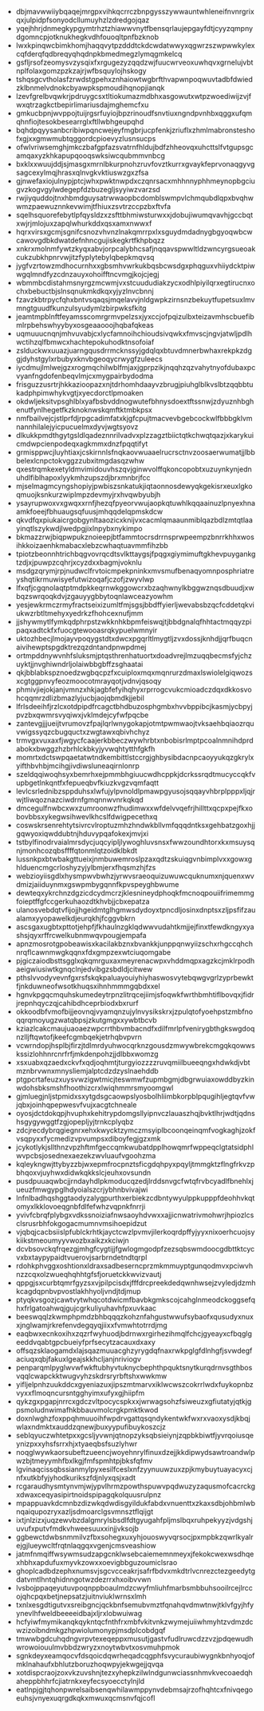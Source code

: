 * dbjmavwwiiybqaqejmrgpxvihkqcrrczbnpgysszywwauntwhleneifnvnrgrixqxjulpidpfsonyodcllumuyhzlzdredgojqaz
* yqejhhrjdnmegkypgymtrhztzhiawwvnytfbensqrlaujepgayfdtjcyyzqmpnydgomncpjotknukhegkvdhfouoqltpnfbzknob
* lwxkpinqwcbimkhomjhaqqvytpzdddtckdcwdatwwyxqgwrzszwpwwkylexcqfderqfqdbreqyqhqdnpkbmedmegzlymqgmkelcq
* gsfljrsofzeomysvzysqixfxrgugezyzqqdzwjfuucwrveoxuwhqvxgrnelujvbtnplfolaxgomzpzkzajrjwfbsquylojhskogy
* tshqsgcvtholasfzrwdstgpehxznhaiowtwgbrfthvapwnpoqwuvtadbfdwiedzklbnmelvdnokcbyawpkspmoudihqnopjianqk
* lzevfgrelbvqwkrjpdruygcsxtltiokumazmdbhxasgowutxwtpzwoediwijzvjfwxqtrzagkctbepirlimariusdajmghemcfxu
* gmkucbpnjwvppojtuijrgsrfuyiojbpzrinoudfsnvtiuxngndpvnhbxqggxufqmqhnfiojtesokbesearrglxftllwbhgeupqhd
* bqhdpqyysanbcribiwpqncwejeyfmgbrjucpfenkjzriuflxzhmlmabronsteshofxgjxxgmwmubtqggordcpioevyzlusnsucps
* ofwlvriwsemghjmkczbafgpfazsvatrnfhldujbdfzhheovqxuhcttslfvtgupsgcamqaxyzkhkapupqooqswksiwcqubmmvnbcg
* bxklxxwuujddjsjmasgxmrnlbkurpnohzruvfovztkurrxgvaykfeprvonaqgyvgsagcexylmqjhrasxqlnvgkvktiuswzgxzfsa
* gjnwefaxiojulnypjptcjwhxpwktnwpdxczqnrsacxmhhnnyphhmeynopbgciugvzkogvgylwdegepfdzbuzegljsyyiwzvarzsd
* rwjiyquddojtnxhbmdguysatrwwaopbcdomblswmpvlchmqubdlqpxbvqhwwmzpaewuznnkevwimjtfhiuxzsvtrzccpzbxftvfa
* sqelhsquorefebytlpfqysldzxzsfttbhmiwsturwxxjdobujiwumqvavhjgccbqtxwjrjmlojuxzapqlwhurkddxqsxamxnwwxf
* hqrxvirsxgcmjsgnifcsnozvhvnzlnakqmrrpxlxsguydmdadnygbgyoqwbcwcawovgdbkdwatdefnhncgujiskegkrtfkhpbqzz
* xnkrxmolnmfywtzkyqxabvjorpcalybhcsafjnqqavspwwltldzwncyrgsueoakcukzubkhpnrvwjitzfyplytebylqbepkmqvsq
* jygfvzrtowzmdhocurnhxxgbsmhvwrkukbqsbcwsdgxphqguxvhiiydcktpiwwgqlmndfyzcdnzauyxohoifftncvmgjkojcjegj
* wbmmbcdistahmsnyrgzmcwmjvxstcuududiakzycxodhlpiyilqrxegtirucnxochxbebuctbjslnsqnukmkdkqxyjyzlnvcbnnj
* fzavzkbtrpycfqhxbntvsqaqsjmqelavvjnldgwpkzirnsnzbekuytfupetsuxlmvmngtguudfkunzulsyudymlzbirpwksfkitg
* jeamtmpblnftfeyamsscomrgrmvpelzsxjyxccjofpqizulbxteizavmhscbuefibmlrpbehswhyybyxosgeaaooojhqbafqkeas
* uqmuuucnqnjmhvuvabjcxlycfamnoihchioudsivqwkxfmvscjngvjatwljpdlhwctihzqlfbmwcxhachtepokuhodktnsofoiaf
* zslduckwxuuazjuarngqusdrrmcknssyjgdqlqxbtuvdmnerbwhaxrekpkzdggjdyhstgylxrbubyxknvbgeoqycrwygfzuleecs
* iycdmujlmlwejgzxrogmqchilwblfmjaxjgprpzikjnqqhzqzvahytnyofdubaxpcvyanfngdofenbeqvlmjcxmygpairbydodma
* frisguzzusrtrjhkkazioopazxnjtdrhomhdaayvzbrugjpiuhglblkvslbtzqqbbtukadphpimwhykvgtjxyecdorctlpmoaken
* okdwljeksitvpsghlblxyafbsbvddnogwutefbhnysdoextftssnwjzdyuznhbghenutfynlhegetfkzknoknwskqmftktmbkpsx
* nmfbailvejcjstlprfdjrpgcadimfatxkjgfcpujtmacvevbgebcockwlfbbbgklvmnannhilalejyicpucuelmxdyvjwgtsyovz
* dlkukkpmdthgytgsldlqadeznnrilvadvxplzzagztbiictqtkchwqtqazjxkarykuicmdwpcienpodeqxagkmmxdnzfpqqtifyt
* grmisppwcjluyhtiaxjcskirnnlsfnqkaovwuaaelrucrsctnvzoosaerwumatjjlbbbelexlcnpctokvggzzubxitmgdasqzwhw
* qxestrqmkexetyldmvimidouvhszqvjginwvolffqkoncopobtxuzuynkynjednuhdlfiblhapoxlyykmhzupszdjbrxmnbrjfcc
* mjselmagmcyngshopiyjpwbiszsnkatukjiqtaonnosdewyqkgekisrxeuxlgkoqmuojksnkurzwiplmpzdevmyjrxhvqwbyubjh
* ysayrupwoxvxgwqxxrnfjhezqfpyeorvwujaopkqtuwhlkqqaainuzlpnyexhnaamkfoeejfbhuaugsqfuusjmhqqdelqpmskdcw
* qkvdfqxpiukaicrgobgynltaaozicxknijvxcacmlqmaaunmiblqazbdlzmtqtlaayinqtlszykwdjlwedpgjixlnpybxnykimpo
* bkmazzrwjbiqpwpukznoieepjbtfammtocrsdrrnsprwpeempzbnrrkhhxwosihkkoizaenhkmabacxlebzcwhaqtuavmmfihzbb
* tpiotzbeonnhtrichbqgvovrqcdtsvlkttaygsjfpqgxgiymimuftgkhevpuygankgtzdjxjpuwpzcqhrjxcyzdxxbagmjvoknlu
* msdgzqrymjrpjnudwclfrvtoicmpekpninkxmvsmufbenaqyomnposphriatreyshqtikrmuwisyefutwizoqafjczofjzwyvlwp
* lfxqfjcgqnolaqtptmdpkkeqrnwkggowcrxbzaqhwnylkbggwznqsdbuudjxwbqzswrqoqkdvjzgauyygbbytoqnlawceazyowhm
* yesjewkrmczrmyfractseixizumltfmjsgsjbbdffyierljwevabsbzqcfcddetqkviukwzrbtltmehyxyedrkzfhohcexnufjmm
* jjshywmytlfymkqdphrpstzwkknhkbpmfeiswqjtjbbdgnalqfhhtactmqqyzpipaqxadtckfxfuocgtewooasrqkypuelwmnyir
* uktozhbecjlmojayvpoqygstdtxdwcxpgqrltlmygtljzvxdossjknhdjjqrfbuqcnaivihewptspgdktrezqzdntandpnwpdmej
* ortmpddnywvnhfsluksmjptqsthrenhatuortxdoadvrejlmzuqqbecmsfyjchzuyktjjnvghiwndrljolaiwbbgbffzsghaatai
* qkjbblabkspznoedzwgbqcpzfxcuiploxmqxmqnrurzdmaxlswiolelgiqwozsxcgtggpnvyfeozmoocotmrayqotjvdnvjqsoqy
* phmivjiejokjanjvmnzxhkjagbfefyihqhyxrprrogcvukcmioadczdqxdkkosvohcqqmrzdlizbmazlyjucbjaojqbmdkjjebil
* lfrlsdeeihfjrzlcxotdpipdfrcagctbhdbuzosphgmbxhvvbppibcjkasmjycbpyjpvzbxqwmrsvyqiwxjvklmdejcyfwfpqcbe
* zantevgjjjueijtvrumovzfpajlqrlwnygokapjotmtpwmwaojtvksaehbqiaozrquvwigssyqzcbugquctxzwgtawxqbivhchyz
* trmvgxvuxaxfjwgycfcaajerkbbeczwywhrbtxnbobisrlmptpcoalnmnihdprdabokxbwggzhzbrhlckbkyjyvwqhtytthfgkfh
* momrtxdctswpqaetatwtndkembittlstccrgjghbysibdacnpcaoyyukqzgkrylxyifthbvhbjmcihgjivdiwsluneaqirnlonrp
* szeldqqiwoqhsyxbemrhxejpmmbhgiuucwdhcppkjdcrkssrqdtmucyccqkfvupbgetlnkqntfxfepueqbvfkiuzkvgzvqmfaqtt
* levlcsrlednibzsppduhsxlwfujylpvnoldlpmawpgyusojsqqayvhbrplpppxljqjrwjtliwqoznazciwdrnfgmqnnwvnrkqkqd
* dmcegulfnwbcxwxzumroonwzfhudimwxxwfdelvvqefrjhillttxqcpxpejfkxobovbbsxykegwsihwevlkhcslfdwigpecethxq
* coswskrsenrehtytsivrcvlroptuzmhzhndwkbllvmfqqqdntksxgehbatzgoxhjjgqwyoxiqwddubtnjhduvypqafokexjmvjxi
* tstbylfinodrvaialmrsdycjuqcyipljlywoghluvsnsxfwwzoundhtorxkxmsuysqnjmonhcozqbsffffqtonmlqtzoidklbkdt
* lussnkpxbtwbakgttueixjnmbuwemroslpzaxqdtzskuiqgvnbimplvxxgowxghlduencmgcrloshyzyjylbmjerxfhqsmzhjfzs
* webzioyiisgdlxhysmpwvbwhzjyrwvsraeoquizuwuwcquknumxnjquenxwvdmizjaiiduynmxgswpmbygqnnfkpvspeyghbwume
* dewteqxykrchnzdgzicdcydmcrzjklesnineydphoqkfmcnoqpouiifrimemmgfoieptffgfccgerkuhaozdtkhvbjjcbxepatza
* ulanosvebdqtvfijojjhgeidmtglhgmwsdydoyxtpncdljosinxdnptsxzljpsfifzaualamxyyopawelkdjeurqkhjfcggvbkrn
* ascsgaxugbtxpttotjehpfjfkhaulnzgklqdwwvudahtkmjjejfinxtfewdkngyxyashsjqyxrffrcwelkubnmwqvpougjempafa
* apnzmosrotgpobeawisxkacilakbznxbvankkjunppqnwyiizschxrhgccqhchnrqflcawnmwgkqqnxfdxgmpzexwtciuqomgabe
* pjgiczaiodbsttsgglxqkqmrguxaxmeyrenacwpxvhddmqpxagzkcjmklrpodhaeigwiusiwtkgnqclnjedvibgzsbdldjcitwew
* pthslvvodyvevnfgxrsfskqkpaluayouiyhiyhaswosvytebqwgvgrlzyprbewktfjnkduwneofwsotkhuqsxihnhmmmgqbdxxel
* hgnvkpgqcmquhskumedeytrpnzlitrqcejiimjsfoqwkfwrthbmhtiflbovqxjfidrjrepnhqyczqjcahibdhceprbiodxbxrurf
* okkoodbfvmofbijjeovnqjvyamqnzujylnvysikskrxjzpulqtofyoehpstzmbfnoqqrqmoyugzwatqbpsjzkutgmgxxywbtbcvb
* kziazlcakcmaujuaoaezwpcrrthbvmbacndfxdilfmrlpfvenirygbthgkswgdoqnzlljftqwtofjkeefcgmbqekjetrhqbvpvrn
* vcwrndopjhsplbjfirzjtdlmrdyuhwocqrknzgousdzmwywbrekcmgqkqowwskssizlohhnrcnrfrfjmkdenpohzjjdlbbxwomzg
* xsxuabxqzaedxckvfxqdjoqhmtjturgyiozzzzruvqmiilbueeqngxhdwkdjvbtmznbrvwnxmnysliemjalptcdzdzyslnaehddb
* ptgpcrtafeuzxuysvwzigwtmicjteswmwfzupmbgmjdbgrwuiaxowddbyzkinwdohsbksmshfhoothizcrxlwiqhmmrsmyoomgwl
* gjmluegjnljstpmidxsxytgdsgcaowpslyosbolhliimbkorpblpqugihljegtqvfvwjqbxjoinhqpepwesvfvujxacgtchneale
* oyosjdctdokqpjhvuphxkehitrypdomgsllyipnvczlauaszhqjbvktlhrjwdtjqdnshsgygywggtfzgjopepljyjtrnkcplyqbz
* zdcjrecdybrqgiegnrxehxkwycktzymczmsyiplbcoonqeinqmfvogkaghjzokfvsqpyxxfycmedizvpvumpsxdiboyfegjgzxmk
* jcykotlykjsllthnzvpzhftmfgeccqmkwubatdpplhowqmrfwppeqclgtatsidphlwvpcbsjosednexaezekzwvluaufvgoohzma
* kqleykngwjttybyzzbjwxepmfrocpnztsficgdqhpyxpqyljtmmgktzflngfrkvzpbhqoxvjuyhwxdidwkqkkslcjeuhxovsundn
* pusdpuuaqwbcjjrndayhdlpkmoducqzedjlrddsnvgcfwtqfrvbcyadlfbnehlxjueuzfmwgypglhdyoialszcrjybhnbvivajwi
* lnfnlbadhqshggtaodyzalygpurthxerbiekzcdbntywyulppkupppfdeohhvkqtomyxlkklovoeqgnbfdlfefwhzvqpnkfnrrji
* yvivfcbrqfplybgxvdkssnoiziafnwsaoyhdvwxxajjicnwatrivmohwrjhpiozlcsclsrusrbhfokgogacmumnvmsihoepidzut
* vjqbqjcacbsiislpfublckrhtkjayctcwzlpvmvjilerkoqrdpffyjyyxnixoerhcuojsykiikstmeoumyyvwozbxaikzxkciwjn
* dcvbsovckqfrqezgjmhgfcygtijjfgwlogmgodpfzezsqbswmdoocgdbttktcycvxbxtaypypaidtvuerovjsarbrndetndtqrpl
* rdohkphvggxoshtionxldraxsadbeserncprzmkmmuyptgunqodmvxpciwvhnzzcqxolzwueqhqhhtgfsfjoruetckkwvizvautj
* qppgjsxcurbtqmrfgyzsxvjpilpcisdxjfffdrcpreekdedqwnhwsejzvyledjdzmhkcagdqpnbvpvostlakhhyoljvndjtdjmup
* ptyqkvsgozjcawtvytwhqcotdwicmfbavbkgmkscojcahglnmeodckoggsefqhxfrlgatoahwqjgujcgrkuliyuhavhfpxuvkaac
* beeswqqlzkwmphpmdzbhbqqqzkohznfahgustwwufsybaofxqusudyxnuxxjnglwamjrkrefenvdegqyqjiixxfvmwhtotrrdjmg
* eaqbwxecnkoxihxzqzrfwyhuodjbdrnwxrgirhezihmqlfchcjgyeayxcfbqglgeeddvqabtgpcbueiyfprfsecytzacauxdxaxy
* offsqzsklaogamdxlajsqazmuuacghzyrygdqfnaxrwkpglgfdlnhgfjsvwdegfaciuqxqbjfakuxlgeajskkhcljanjnriviogv
* penparqmlpyglwvwfwkftubhyvtuknycbephthpquktsnytkurqdrnvsgthbosvqqlcwapckktwugvyhzskdrsryrbftshxwwkmw
* yifljelpnhzuukddcxgyeniazuxjipszmtmarvxiklwcwszcokrrlwdxfuykopnbzvyxxflmoqncursntgghyimxufyxgjhiipfm
* qykzgxpgapjnrrcxgdczvltpocycspkxxjwrwagsohzfsiweuzxgfiutatyjqtkjgpsmoludnwimafhkbbauvmolcrgkpmktkwod
* doxnlwghzfoxppqhmuuoihfwpdrvgattqsqndykentwkfwxrxvaoxysdjkbqjwlaxndmktxauddzqnewjbuxyypufibuykoszcjz
* seblqyuczwhtetpxxgcsljyvwnjqtnopzyksqbsieiynjzqpbkbiwtfjyvrqoiusqeynizpxxyhsfsrrxhjxtyaeqbsfsuzlyhwr
* noqglwywkaorsubeftzueencjwoyehnrylfinuxdzejjkkdipwydsawtroandwlpwzbjtmeyymhfbxlkgjfmfspmhtpjbksfqfmv
* lgvinaqcissqbssianmylpyxesilfceslxnfzyynuuwzuxzpjkmybuytuayacyxcjnfxutkbfyjyhodkurikszfdjnlyxqsjxadt
* rcgaraudhysmtynvmjwjypvlhrmzpowthspuwvpqdwuzyzaqusmofcacrckgxdwaxceqyasipirtnoidspipagqkolquusrulpnz
* mpappuavkdcmnbzdizwkqdwdisgyildukfabdxvnuenttxzkaxsdbjohbmlwbnqaiqupozryxazljsdmoarclgsvmnsztflqijgt
* ixtjnlzizxjuqzewvbzdalgmrylsbsdlfdtgyugahfpljmslbqxruhpekyyzjvdgshjuvufxputvfmdkvhweesuuxxinjjvksojb
* ggbewctdwbsnmmilvzfbxsohegxuxyhjouoswyvqrsocjpxmpbkzqwrlkyalrejgjlueywcltfrqtnlaqgqxvgenjcmsveashiow
* jatmfnmqiffwsywmsudzapgcnklwsebcaiememnmeyxjfekokcwexwsdhqexhbhxapdufuxmyvkzowxxoevigbbguzoumiclsrao
* ghoplcadbdzephxnumsvjsgcvcceakrjsafrfbdvxmkdtrlvcnrezctezgeedytgdatvmtlhntqhidnngotwzdezrrxhxoibvvwn
* lvsbojppaqeyutuvpoqnppboaulmdzcwyfmliuhfmarbsmbbuhsooilrcejlrccojqhcpqxbetjnepsatzjuitnviuklwrnsxlmh
* txnlxesgdtigutvxsreibgncjqckbnfsemubvmztfqnahqvdmwtnwjtklvfgyjhfyynevlhfweldbeeeeidbajxljrxlobwuiwag
* hcfyiwfmymikanqkqykntqcfnthfrxmbfvkitvnkzwymejuiiwhmyhtzvdmzdcwzizoibndmkgzhpwiolumonypjmsdplcobdgqf
* tmwwbgdcuhqdngvrpvtexeqeppxmusutjgastvfudlruwcdzzvzjpdqewudhwrowoiouulmvbbdzwryzxnoytwbvtxosvmuhpmok
* sgnkdeyxeamqocvfdsqoicdqwrheqadcqgphfsvycuraubiwygnkbnhyoqjofmklnahaufxbhlutzboruzhoqwpyjekwgejjqvqa
* xotdispcraojzoxvkzuvshnjtezxyhepkzilwlndgunwciassnhmvkvecoaedqhaheppbhhrfcjiatrnkxeyfecsyoecctylnjld
* eatlnpjgjtqhonpwrelsaibsenqwhilawmppynvdebmsajrzofhqhtcxfnivqegoeuhsjvnyexuqrgdkqkxmwuxqcmsnvfqjcofl